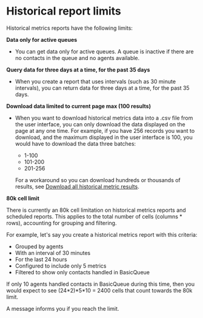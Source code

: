 # Historical report limits<a name="historical-reporting-limits"></a>

Historical metrics reports have the following limits:

**Data only for active queues**
+ You can get data only for active queues\. A queue is inactive if there are no contacts in the queue and no agents available\.

**Query data for three days at a time, for the past 35 days**
+ When you create a report that uses intervals \(such as 30 minute intervals\), you can return data for three days at a time, for the past 35 days\.

**Download data limited to current page max \(100 results\)**
+ When you want to download historical metrics data into a \.csv file from the user interface, you can only download the data displayed on the page at any one time\. For example, if you have 256 records you want to download, and the maximum displayed in the user interface is 100, you would have to download the data three batches:
  + 1\-100
  + 101\-200
  + 201\-256

  For a workaround so you can download hundreds or thousands of results, see [Download all historical metric results](download-historical-metrics-report.md#download-all-historical-metrics)\.

**80k cell limit**

There is currently an 80k cell limitation on historical metrics reports and scheduled reports\. This applies to the total number of cells \(columns \* rows\), accounting for grouping and filtering\. 

For example, let's say you create a historical metrics report with this criteria: 
+ Grouped by agents
+ With an interval of 30 minutes
+ For the last 24 hours
+ Configured to include only 5 metrics
+ Filtered to show only contacts handled in BasicQueue

If only 10 agents handled contacts in BasicQueue during this time, then you would expect to see \(24\*2\)\*5\*10 = 2400 cells that count towards the 80k limit\.

A message informs you if you reach the limit\. 